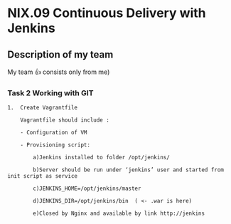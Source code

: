 # NIX.09 Continuous Delivery with Jenkins


## Description of my team

My team :+1: consists only from me)



### Task 2 **Working with GIT**

```
1.	Create Vagrantfile 

	Vagrantfile should include :

	- Configuration of VM

	- Provisioning script:

		a)Jenkins installed to folder /opt/jenkins/

		b)Server should be run under ‘jenkins’ user and started from init script as service

		c)JENKINS_HOME=/opt/jenkins/master

		d)JENKINS_DIR=/opt/jenkins/bin  ( <- .war is here)

		e)Closed by Nginx and available by link http://jenkins
```

